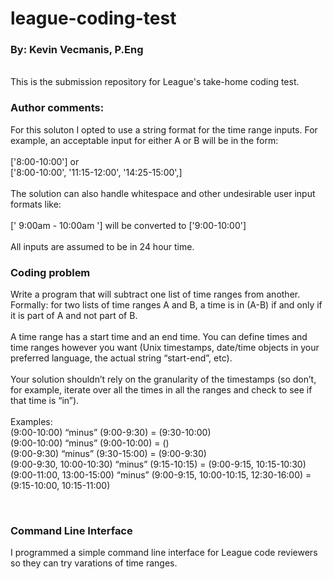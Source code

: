 # league-coding-test
<h3>By: Kevin Vecmanis, P.Eng</h3>
<br>
This is the submission repository for League's take-home coding test.
<br>
<h3>Author comments:</h3>
For this soluton I opted to use a string format for the time range inputs. For example, an acceptable input for either A or B will be in the form:
<br>
<br>
['8:00-10:00'] or<br>
['8:00-10:00', '11:15-12:00', '14:25-15:00',]
<br>
<br>
The solution can also handle whitespace and other undesirable user input formats like: 
<br>
<br>
[' 9:00am - 10:00am '] will be converted to ['9:00-10:00']
<br>
<br>
All inputs are assumed to be in 24 hour time.

<h3>Coding problem</h3>

Write a program that will subtract one list of time ranges from another. Formally: for two lists of time ranges A and B, a time is in (A-B) if and only if it is part of A and not part of B.
<br>
<br>
A time range has a start time and an end time. You can define times and time ranges however you want (Unix timestamps, date/time objects in your preferred language, the actual string “start-end”, etc).
<br>
<br>
Your solution shouldn’t rely on the granularity of the timestamps (so don’t, for example, iterate over all the times in all the ranges and check to see if that time is “in”).
<br>
<br>
Examples:<br>
(9:00-10:00) “minus” (9:00-9:30) = (9:30-10:00)<br>
(9:00-10:00) “minus” (9:00-10:00) = ()<br>
(9:00-9:30) “minus” (9:30-15:00) = (9:00-9:30)<br>
(9:00-9:30, 10:00-10:30) “minus” (9:15-10:15) = (9:00-9:15, 10:15-10:30)<br>
(9:00-11:00, 13:00-15:00) “minus” (9:00-9:15, 10:00-10:15, 12:30-16:00) = (9:15-10:00, 10:15-11:00)

<br>
<h3>Command Line Interface</h3>
I programmed a simple command line interface for League code reviewers so they can try varations of time ranges.  

